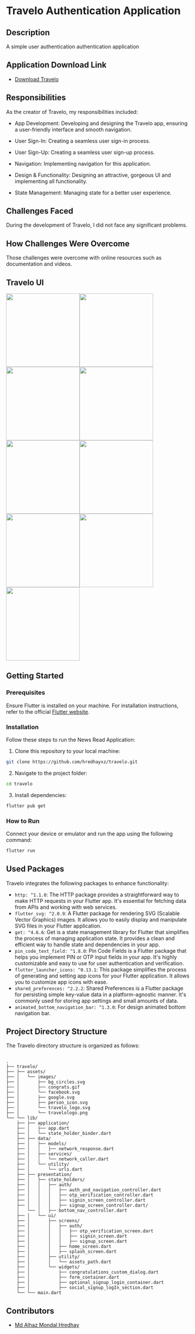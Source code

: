 
# Travelo Authentication Application

## Description
A simple user authentication authentication application

## Application Download Link
- [Download Travelo](https://drive.google.com/file/d/15Cm796jVFAjlMso34PdckQmTxIhZLLlf/view?usp=sharing)


## Responsibilities
As the creator of Travelo, my responsibilities included:

 - App Development: Developing and designing the Travelo app, ensuring a user-friendly interface and smooth navigation.

 - User Sign-In: Creating a seamless user sign-in process.

 - User Sign-Up: Creating a seamless user sign-up process.

 - Navigation: Implementing navigation for this application.

 - Design & Functionality: Designing an attractive, gorgeous UI and implementing all functionality.

 - State Management: Managing state for a better user experience.

## Challenges Faced
During the development of Travelo, I did not face any significant problems.

## How Challenges Were Overcome
Those challenges were overcome with online resources such as documentation and videos.

## Travelo UI

<div style="display: flex; flex-wrap: wrap;">
   <img src="https://github.com/hredhayxz/travelo/blob/main/screenshots/Screenshot_1.png" width="200" />
  <img src="https://github.com/hredhayxz/travelo/blob/main/screenshots/Screenshot_2.png" width="200" />
  <img src="https://github.com/hredhayxz/travelo/blob/main/screenshots/Screenshot_3.png" width="200" />
  <img src="https://github.com/hredhayxz/travelo/blob/main/screenshots/Screenshot_4.png" width="200" />
  <img src="https://github.com/hredhayxz/travelo/blob/main/screenshots/Screenshot_5.png" width="200" />
  <img src="https://github.com/hredhayxz/travelo/blob/main/screenshots/Screenshot_6.png" width="200" />
  <img src="https://github.com/hredhayxz/travelo/blob/main/screenshots/Screenshot_7.png" width="200" />
  <img src="https://github.com/hredhayxz/travelo/blob/main/screenshots/Screenshot_8.png" width="200" />
  <img src="https://github.com/hredhayxz/travelo/blob/main/screenshots/Screenshot_9.png" width="200" />
</div>


## Getting Started

### Prerequisites

Ensure Flutter is installed on your machine. For installation instructions, refer to the official [Flutter website](https://flutter.dev/docs/get-started/install).

### Installation

Follow these steps to run the News Read Application:

1. Clone this repository to your local machine:

```bash
git clone https://github.com/hredhayxz/travelo.git
```

2. Navigate to the project folder:

```bash
cd travelo
```

3. Install dependencies:

```bash
flutter pub get
```

### How to Run

Connect your device or emulator and run the app using the following command:

```bash
flutter run
```

## Used Packages

Travelo integrates the following packages to enhance functionality:
- `http: ^1.1.0`: The HTTP package provides a straightforward way to make HTTP requests in your Flutter app. It's essential for fetching data from APIs and working with web services.
- `flutter_svg: ^2.0.9`: A Flutter package for rendering SVG (Scalable Vector Graphics) images. It allows you to easily display and manipulate SVG files in your Flutter application.
- `get: ^4.6.6`: Get is a state management library for Flutter that simplifies the process of managing application state. It provides a clean and efficient way to handle state and dependencies in your app.
- `pin_code_text_field: ^1.8.0`: Pin Code Fields is a Flutter package that helps you implement PIN or OTP input fields in your app. It's highly customizable and easy to use for user authentication and verification.
- `flutter_launcher_icons: ^0.13.1`: This package simplifies the process of generating and setting app icons for your Flutter application. It allows you to customize app icons with ease.
- `shared_preferences: ^2.2.2`: Shared Preferences is a Flutter package for persisting simple key-value data in a platform-agnostic manner. It's commonly used for storing app settings and small amounts of data.
- `animated_bottom_navigation_bar: ^1.3.0`: For design animated bottom navigation bar.


## Project Directory Structure

The Travelo directory structure is organized as follows:

```

.
├── travelo/
├── ├── assets/
├── │   └── images/
├── │       ├── bg_circles.svg
├── │       ├── congrats.gif
├── │       └── facebook.svg
├── │       ├── google.svg
├── │       ├── person_icon.svg
├── │       └── travelo_logo.svg
├── │       └── travelologo.png
└── └── lib/
    ├── ├── application/
    ├── │   ├── app.dart
    ├── │   └── state_holder_binder.dart
    ├── ├── data/
    ├── │   ├── models/
    ├── │   │   ├── network_response.dart
    ├── │   ├── services/
    ├── │   │   └── network_caller.dart
    ├── │   └── utility/
    ├── │       └── urls.dart
    ├── ├── presentation/
    ├── │   ├── state_holders/
    ├── │   │   ├── auth/
    ├── │   │   │   ├── auth_and_navigation_controller.dart
    ├── │   │   │   ├── otp_verification_controller.dart
    ├── │   │   │   ├── signin_screen_controller.dart
    ├── │   │   │   ├── signup_screen_controller.dart/
    │   └── │   ├── bottom_nav_controller.dart
    ├── │   └── ui/
    ├── │       ├── screens/
    ├── │       │   ├── auth/
    ├── │       │   │   ├── otp_verification_screen.dart
    ├── │       │   │   ├── signin_screen.dart
    ├── │       │   │   ├── signup_screen.dart
    ├── │       │   ├── home_screen.dart
    ├── │       │   ├── splash_screen.dart
    ├── │       ├── utility/
    ├── │       │   └── assets_path.dart
    ├── │       └── widgets/
    ├── │           ├── congratulations_custom_dialog.dart
    ├── │           ├── form_container.dart
    ├── │           ├── optional_signup_login_container.dart
    ├── │           ├── social_signup_logIn_section.dart
    └── └── main.dart

```

## Contributors

- [Md Alhaz Mondal Hredhay](https://github.com/hredhayxz)

